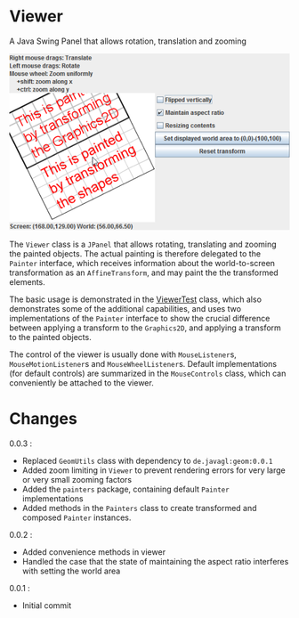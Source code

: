 # Viewer
A Java Swing Panel that allows rotation, translation and zooming

![ViewerScreenshot01.png](/screenshots/ViewerScreenshot01.png)

The `Viewer` class is a `JPanel` that allows rotating, 
translating and zooming the painted objects. The actual
painting is therefore delegated to the `Painter` interface,
which receives information about the world-to-screen 
transformation as an `AffineTransform`, and may paint the
the transformed elements.

The basic usage is demonstrated in the 
[ViewerTest](https://github.com/javagl/Viewer/blob/master/src/test/java/de/javagl/viewer/test/ViewerTest.java)
class, which also demonstrates some of the additional 
capabilities, and uses two implementations of the 
`Painter` interface to show the crucial difference between
applying a transform to the `Graphics2D`, and applying
a transform to the painted objects.

The control of the viewer is usually done with `MouseListener`s,
`MouseMotionListener`s and `MouseWheelListener`s. Default 
implementations (for default controls) are summarized in the
`MouseControls` class, which can conveniently be attached to
the viewer. 


# Changes

0.0.3 : 

  * Replaced `GeomUtils` class with dependency to `de.javagl:geom:0.0.1`
  * Added zoom limiting in `Viewer` to prevent rendering errors for very
    large or very small zooming factors
  * Added the `painters` package, containing default `Painter` implementations
  * Added methods in the `Painters` class to create transformed and 
    composed `Painter` instances.

0.0.2 : 

  * Added convenience methods in viewer
  * Handled the case that the state of maintaining the
    aspect ratio interferes with setting the world area

0.0.1 : 

  * Initial commit
